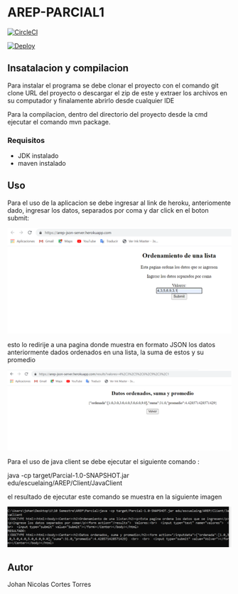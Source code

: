 # AREP-PARCIAL1

[![CircleCI](https://circleci.com/gh/jnicolasct/AREP-PARCIAL1.svg?style=svg)](https://circleci.com/gh/jnicolasct/AREP-PARCIAL1)

[![Deploy](https://www.herokucdn.com/deploy/button.svg)](https://arep-json-server.herokuapp.com/)

## Insatalacion y compilacion

Para instalar el programa se debe clonar el proyecto con el comando git clone URL del proyecto o descargar el zip de este y extraer los archivos en su computador y finalamente abrirlo desde cualquier IDE

Para la compilacion, dentro del directorio del proyecto desde la cmd ejecutar el comando mvn package.

### Requisitos

  - JDK instalado
  - maven instalado
  
 
## Uso

Para el uso de la aplicacion se debe ingresar al link de heroku, anteriomente dado, ingresar los datos, separados por coma y dar click en el boton submit:

![prHI](https://github.com/jnicolasct/AREP-PARCIAL1/blob/master/src/main/Resources/prHI.PNG)

esto lo redirije a una pagina donde muestra en formato JSON los datos anteriormente dados ordenados en una lista, la suma de estos y su promedio

![prHR](https://github.com/jnicolasct/AREP-PARCIAL1/blob/master/src/main/Resources/prHR.PNG)


Para el uso de java client se debe ejecutar el siguiente comando :

java -cp target/Parcial-1.0-SNAPSHOT.jar edu/escuelaing/AREP/Client/JavaClient

el resultado de ejecutar este comando se muestra en la siguiente imagen

![prJC](https://github.com/jnicolasct/AREP-PARCIAL1/blob/master/src/main/Resources/prJC.PNG)

## Autor

Johan Nicolas Cortes Torres

